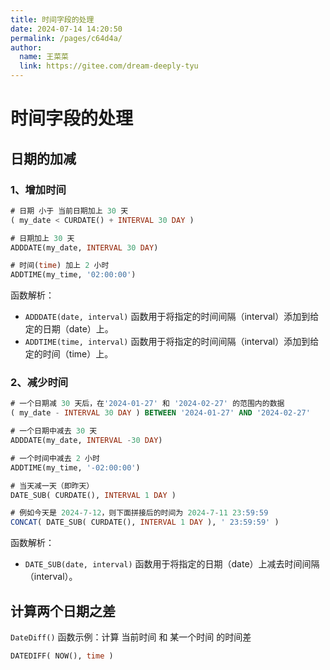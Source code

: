 ```yaml
---
title: 时间字段的处理
date: 2024-07-14 14:20:50
permalink: /pages/c64d4a/
author: 
  name: 王菜菜
  link: https://gitee.com/dream-deeply-tyu
---
```



# 时间字段的处理

## 日期的加减

### 1、增加时间

```sql
# 日期 小于 当前日期加上 30 天
( my_date < CURDATE() + INTERVAL 30 DAY )

# 日期加上 30 天
ADDDATE(my_date, INTERVAL 30 DAY)

# 时间(time) 加上 2 小时
ADDTIME(my_time, '02:00:00')
```

函数解析：

- `ADDDATE(date, interval)` 函数用于将指定的时间间隔（interval）添加到给定的日期（date）上。
- `ADDTIME(time, interval)` 函数用于将指定的时间间隔（interval）添加到给定的时间（time）上。

### 2、减少时间

```sql
# 一个日期减 30 天后，在'2024-01-27' 和 '2024-02-27' 的范围内的数据
( my_date - INTERVAL 30 DAY ) BETWEEN '2024-01-27' AND '2024-02-27'

# 一个日期中减去 30 天
ADDDATE(my_date, INTERVAL -30 DAY)

# 一个时间中减去 2 小时
ADDTIME(my_time, '-02:00:00')

# 当天减一天（即昨天）
DATE_SUB( CURDATE(), INTERVAL 1 DAY )

# 例如今天是 2024-7-12，则下面拼接后的时间为 2024-7-11 23:59:59
CONCAT( DATE_SUB( CURDATE(), INTERVAL 1 DAY ), ' 23:59:59' )
```

函数解析：

- `DATE_SUB(date, interval)` 函数用于将指定的日期（date）上减去时间间隔（interval）。



## 计算两个日期之差

`DateDiff()` 函数示例：计算 当前时间 和 某一个时间 的时间差

```sql
DATEDIFF( NOW(), time )
```

